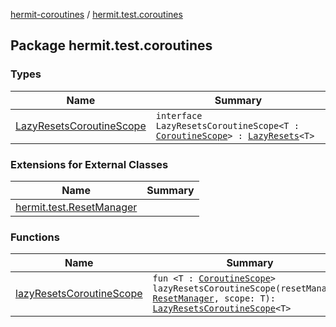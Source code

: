 [hermit-coroutines](../index.md) / [hermit.test.coroutines](./index.md)

## Package hermit.test.coroutines

### Types

| Name | Summary |
|---|---|
| [LazyResetsCoroutineScope](-lazy-resets-coroutine-scope.md) | `interface LazyResetsCoroutineScope<T : `[`CoroutineScope`](https://kotlin.github.io/kotlinx.coroutines/kotlinx-coroutines-core/kotlinx.coroutines/-coroutine-scope/index.html)`> : `[`LazyResets`](https://rbusarow.github.io/Hermit/hermit-core/hermit.test/-lazy-resets/index.md)`<T>` |

### Extensions for External Classes

| Name | Summary |
|---|---|
| [hermit.test.ResetManager](hermit.test.-reset-manager/index.md) |  |

### Functions

| Name | Summary |
|---|---|
| [lazyResetsCoroutineScope](lazy-resets-coroutine-scope.md) | `fun <T : `[`CoroutineScope`](https://kotlin.github.io/kotlinx.coroutines/kotlinx-coroutines-core/kotlinx.coroutines/-coroutine-scope/index.html)`> lazyResetsCoroutineScope(resetManager: `[`ResetManager`](https://rbusarow.github.io/Hermit/hermit-core/hermit.test/-reset-manager/index.md)`, scope: T): `[`LazyResetsCoroutineScope`](-lazy-resets-coroutine-scope.md)`<T>` |
